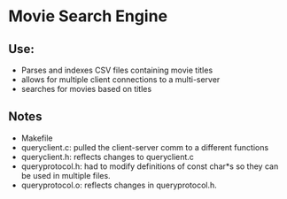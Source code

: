 # Movie Search Engine

## Use:

* Parses and indexes CSV files containing movie titles
* allows for multiple client connections to a multi-server
* searches for movies based on titles

## Notes
* Makefile
* queryclient.c: pulled the client-server comm to a different functions
* queryclient.h: reflects changes to queryclient.c
* queryprotocol.h: had to modify definitions of const char*s so they can
be used in multiple files.
* queryprotocol.o: reflects changes in queryprotocol.h.
